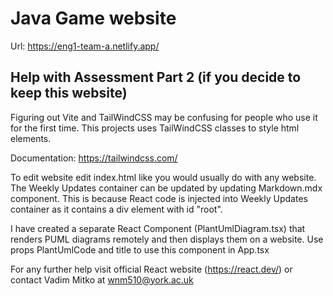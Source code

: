 # Java Game website

Url:
https://eng1-team-a.netlify.app/

## Help with Assessment Part 2 (if you decide to keep this website)

Figuring out Vite and TailWindCSS may be confusing for people who use it for the first time.
This projects uses TailWindCSS classes to style html elements.

Documentation:
https://tailwindcss.com/

To edit website edit index.html like you would usually do with any website. The Weekly Updates container can be updated by updating Markdown.mdx component. This is because React code is injected into Weekly Updates container as it contains a div element with id "root".

I have created a separate React Component (PlantUmlDiagram.tsx) that renders PUML diagrams remotely and then displays them on a website. Use props PlantUmlCode and title to use this component in App.tsx

For any further help visit official React website (https://react.dev/) or contact Vadim Mitko at wnm510@york.ac.uk
